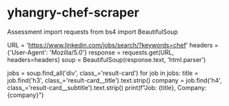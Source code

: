 # yhangry-chef-scraper
Assessment
import requests
from bs4 import BeautifulSoup

URL = 'https://www.linkedin.com/jobs/search/?keywords=chef'
headers = {'User-Agent': 'Mozilla/5.0'}
response = requests.get(URL, headers=headers)
soup = BeautifulSoup(response.text, 'html.parser')

jobs = soup.find_all('div', class_='result-card')
for job in jobs:
    title = job.find('h3', class_='result-card__title').text.strip()
    company = job.find('h4', class_='result-card__subtitle').text.strip()
    print(f"Job: {title}, Company: {company}")
